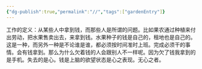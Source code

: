 ```yaml
---
{"dg-publish":true,"permalink":"//","tags":["gardenEntry"]}
---
```


工作的定义：从某些人中拿到钱，而那些人是所谓的问题。比如果农通过种植来付出劳动，把水果售卖出去，来拿到钱。水果种子的钱是自己的，租地也是自己的。这是一种，而另外一种是不论谁是谁，都必须按时间准时上班。完成必须干的事情。会有钱拿到。那么为什么欠着钱的人会跟别人不一样呢。因为欠了钱我拿到的是手机。失去的是心。钱是上脑的欲望状态是心之表现。无心之者。